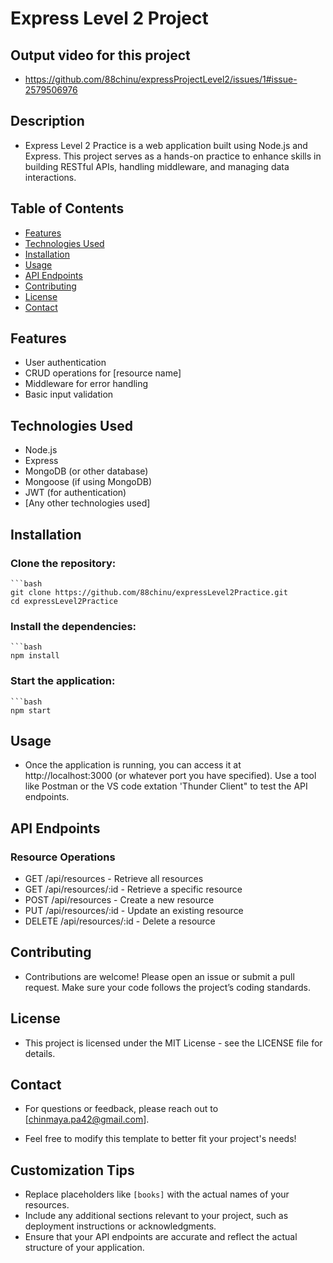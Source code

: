 # Express Level 2 Project
## Output video for this project
- https://github.com/88chinu/expressProjectLevel2/issues/1#issue-2579506976
## Description

- Express Level 2 Practice is a web application built using Node.js and Express. This project serves as a hands-on practice to enhance skills in building RESTful APIs, handling middleware, and managing data interactions.

## Table of Contents

- [Features](#features)
- [Technologies Used](#technologies-used)
- [Installation](#installation)
- [Usage](#usage)
- [API Endpoints](#api-endpoints)
- [Contributing](#contributing)
- [License](#license)
- [Contact](#contact)

## Features

- User authentication
- CRUD operations for [resource name]
- Middleware for error handling
- Basic input validation

## Technologies Used

- Node.js
- Express
- MongoDB (or other database)
- Mongoose (if using MongoDB)
- JWT (for authentication)
- [Any other technologies used]

## Installation

### Clone the repository:
    ```bash
    git clone https://github.com/88chinu/expressLevel2Practice.git
    cd expressLevel2Practice
### Install the dependencies:
    ```bash
    npm install
    
### Start the application:

    ```bash
    npm start
## Usage
- Once the application is running, you can access it at http://localhost:3000 (or whatever port you have specified). Use a tool like Postman or the VS code extation 'Thunder Client" to test the API endpoints.

## API Endpoints

### Resource Operations

- GET /api/resources - Retrieve all resources
- GET /api/resources/:id - Retrieve a specific resource
- POST /api/resources - Create a new resource
- PUT /api/resources/:id - Update an existing resource
- DELETE /api/resources/:id - Delete a resource

## Contributing
- Contributions are welcome! Please open an issue or submit a pull request. Make sure your code follows the project’s coding standards.

## License
- This project is licensed under the MIT License - see the LICENSE file for details.

## Contact
- For questions or feedback, please reach out to [chinmaya.pa42@gmail.com].

- Feel free to modify this template to better fit your project's needs!



## Customization Tips
- Replace placeholders like `[books]` with the actual names of your resources.
- Include any additional sections relevant to your project, such as deployment instructions or acknowledgments.
- Ensure that your API endpoints are accurate and reflect the actual structure of your application.
